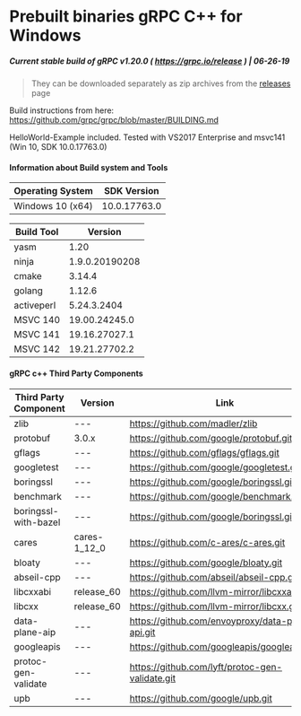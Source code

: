 # Prebuilt binaries gRPC C++ for Windows

##### Current stable build of gRPC v1.20.0 ( https://grpc.io/release ) | 06-26-19

> They can be downloaded separately as zip archives from the  [releases](https://github.com/thommyho/gRPC_windows/releases) page


Build instructions from here: https://github.com/grpc/grpc/blob/master/BUILDING.md

HelloWorld-Example included. Tested with VS2017 Enterprise and msvc141 (Win 10, SDK 10.0.17763.0)

#### Information about Build system and Tools

| Operating System | SDK Version   |
|------------------|---------------|
| Windows 10 (x64) |  10.0.17763.0 |

| Build Tool       | Version        |
|------------------|----------------|
| yasm             | 1.20           |
| ninja            | 1.9.0.20190208 |
| cmake            | 3.14.4         |
| golang           | 1.12.6         |
| activeperl       | 5.24.3.2404    |
| MSVC 140         | 19.00.24245.0  |
| MSVC 141         | 19.16.27027.1  |
| MSVC 142         | 19.21.27702.2  |

#### gRPC c++ Third Party Components

| Third Party Component | Version      | Link                                     |
|-----------------------|--------------|------------------------------------------|
| zlib                  | ---          | https://github.com/madler/zlib           |
| protobuf              | 3.0.x        | https://github.com/google/protobuf.git   |
| gflags                | ---          | https://github.com/gflags/gflags.git     |
| googletest            | ---          | https://github.com/google/googletest.git |
| boringssl             | ---          | https://github.com/google/boringssl.git  |
| benchmark             | ---          | https://github.com/google/benchmark.git  |
| boringssl-with-bazel  | ---          | https://github.com/google/boringssl.git  |
| cares                 | cares-1_12_0 | https://github.com/c-ares/c-ares.git     |
| bloaty                | ---          | https://github.com/google/bloaty.git     |
| abseil-cpp            | ---          | https://github.com/abseil/abseil-cpp.git |
| libcxxabi             | release_60   | https://github.com/llvm-mirror/libcxxabi.git |
| libcxx                | release_60   | https://github.com/llvm-mirror/libcxx.git  |
| data-plane-aip        | ---          | https://github.com/envoyproxy/data-plane-api.git |
| googleapis            | ---          | https://github.com/googleapis/googleapis.git |
| protoc-gen-validate   | ---          | https://github.com/lyft/protoc-gen-validate.git |
| upb                   | ---          | https://github.com/google/upb.git        |




